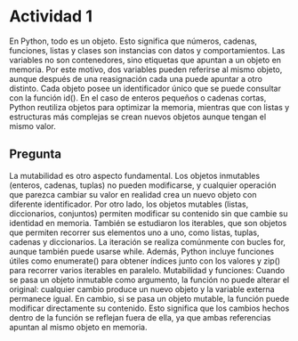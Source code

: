 # Actividad 1
En Python, todo es un objeto. Esto significa que números, cadenas, funciones, listas y clases son instancias con datos y comportamientos. Las variables no son contenedores, sino etiquetas que apuntan a un objeto en memoria. Por este motivo, dos variables pueden referirse al mismo objeto, aunque después de una reasignación cada una puede apuntar a otro distinto.
Cada objeto posee un identificador único que se puede consultar con la función id(). En el caso de enteros pequeños o cadenas cortas, Python reutiliza objetos para optimizar la memoria, mientras que con listas y estructuras más complejas se crean nuevos objetos aunque tengan el mismo valor.
## Pregunta
La mutabilidad es otro aspecto fundamental. Los objetos inmutables (enteros, cadenas, tuplas) no pueden modificarse, y cualquier operación que parezca cambiar su valor en realidad crea un nuevo objeto con diferente identificador. Por otro lado, los objetos mutables (listas, diccionarios, conjuntos) permiten modificar su contenido sin que cambie su identidad en memoria.
También se estudiaron los iterables, que son objetos que permiten recorrer sus elementos uno a uno, como listas, tuplas, cadenas y diccionarios. La iteración se realiza comúnmente con bucles for, aunque también puede usarse while. Además, Python incluye funciones útiles como enumerate() para obtener índices junto con los valores y zip() para recorrer varios iterables en paralelo.
Mutabilidad y funciones:
Cuando se pasa un objeto inmutable como argumento, la función no puede alterar el original: cualquier cambio produce un nuevo objeto y la variable externa permanece igual. En cambio, si se pasa un objeto mutable, la función puede modificar directamente su contenido. Esto significa que los cambios hechos dentro de la función se reflejan fuera de ella, ya que ambas referencias apuntan al mismo objeto en memoria.